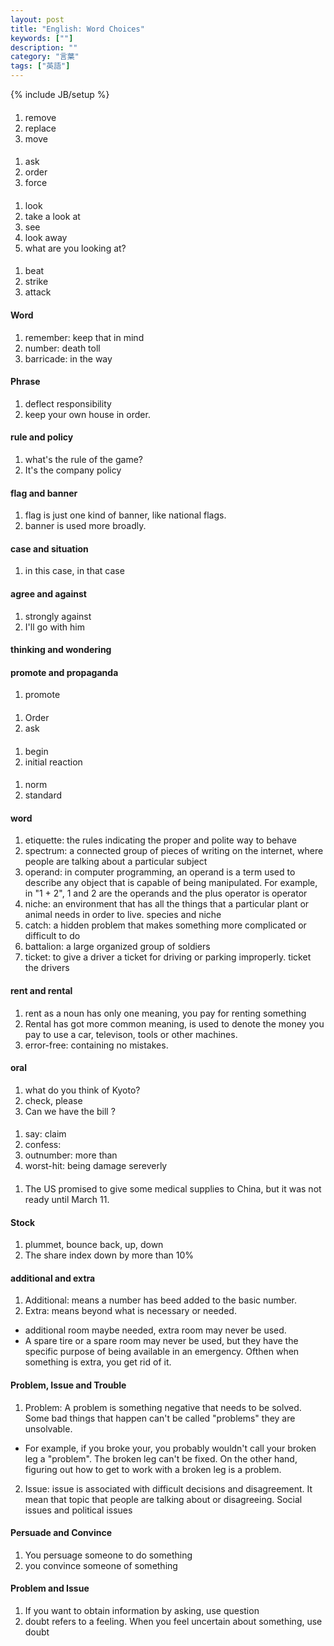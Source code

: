 ```yaml
---
layout: post
title: "English: Word Choices"
keywords: [""]
description: ""
category: "言葉"
tags: ["英語"]
---
```

{% include JB/setup %}


#### 
1. remove
2. replace
3. move

####
1. ask
2. order
3. force


#### 
1. look
2. take a look at
3. see
4. look away
5. what are you looking at?


####
1. beat
2. strike
3. attack


#### Word
1. remember: keep that in mind
2. number: death toll
3. barricade: in the way

#### Phrase
1. deflect responsibility
2. keep your own house in order.

#### rule and policy
1. what's the rule of the game?
2. It's the company policy

#### flag and banner
1. flag is just one kind of banner, like national flags.
2. banner is used more broadly.

#### case and situation
1. in this case, in that case

#### agree and against
1. strongly against
2. I'll go with him

#### thinking and wondering

#### promote and propaganda
1. promote 

####
1. Order
2. ask

#### 
1. begin
2. initial reaction

####
1. norm
2. standard
#### word
1. etiquette: the rules indicating the proper and polite way to behave
2. spectrum: a connected group of pieces of writing on the internet, where people are talking about a particular subject
3. operand: in computer programming, an operand is a term used to describe any object that is capable of being manipulated.
For example, in "1 + 2", 1 and 2 are the operands and the plus operator is operator
4. niche: an environment that has all the things that a particular plant or animal needs  in order to live. species and niche
5. catch: a hidden problem that makes something more complicated or difficult to do 
6. battalion: a large organized group of soldiers
7. ticket: to give a driver a ticket for driving or parking improperly. ticket the drivers


#### rent and rental
1. rent as a noun has only one meaning, you pay for renting something
2. Rental has got more common meaning, is used to denote the money you pay to use a car, televison, tools or other machines.
3. error-free: containing no mistakes.



#### oral
1. what do you think of Kyoto?
2. check, please
3. Can we have the bill ?

####
1. say: claim
2. confess:
2. outnumber: more than
3. worst-hit: being damage sereverly



####
1. The US promised to give some medical supplies to China, but it was not ready
   until March 11.



#### Stock
1. plummet, bounce back, up, down
1. The share index down by more than 10%

#### additional and extra
1. Additional: means a number has beed added to the basic number.
2. Extra: means beyond what is necessary or needed.
- additional room maybe needed, extra room may never be used.
- A spare tire or a spare room may never be used, but they have the specific
  purpose of being available in an emergency.  Ofthen when something is extra,
  you get rid of it.

#### Problem, Issue and Trouble
1. Problem: A problem is something negative that needs to be solved. Some bad
   things that happen can't be called "problems" they are unsolvable.
- For example, if you broke your, you probably wouldn't call your broken leg a
  "problem". The broken leg can't be fixed. On the other hand, figuring out how
  to get to work with a broken leg is a problem.

2. Issue: issue is associated with difficult decisions and disagreement. It mean
   that topic that people are talking about or disagreeing. Social issues and
   political issues

#### Persuade and Convince
1. You persuage someone to do something
2. you convince someone of something

#### Problem and Issue
1. If you want to obtain information by asking, use question
2. doubt refers to a feeling. When you feel uncertain about something, use doubt

